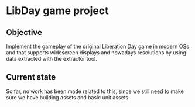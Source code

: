 # LibDay game project
## Objective
Implement the gameplay of the original Liberation Day game in modern OSs and that supports widescreen displays and nowadays resolutions by using data extracted with the extractor tool.

## Current state
So far, no work has been made related to this, since we still need to make sure we have building assets and basic unit assets.

